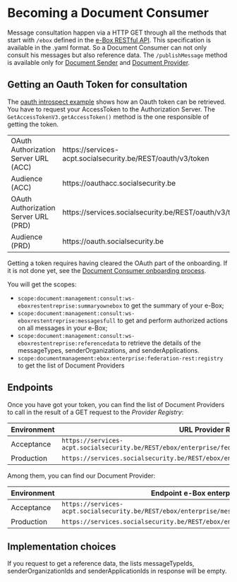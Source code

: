 # Becoming a Document Consumer

Message consultation happen via a HTTP GET through all the methods that start with ```/ebox``` defined in the [e-Box RESTful API](../openapi/ebox-rest_page.md).
This specification is available in the .yaml format.
So a Document Consumer can not only consult his messages but also reference data.
The ```/publishMessage``` method is available only for [Document Sender](../document_sender/document_sender.md) and [Document Provider](../document_provider/document_provider.md).

## Getting an Oauth Token for consultation
The [oauth introspect example](../examples/ouath-introspect) shows how an Oauth token can be retrieved.
You have to request your AccessToken to the Authorization Server.
The ``GetAccessTokenV3.getAccessToken()`` method is the one responsible of getting the token.

<table>
<tr><td>OAuth Authorization Server URL (ACC)</td><td>https://services-acpt.socialsecurity.be/REST/oauth/v3/token</td></tr>
<tr><td>Audience (ACC)</td><td>https://oauthacc.socialsecurity.be</td></tr>
<tr><td>OAuth Authorization Server URL (PRD)</td><td>https://services.socialsecurity.be/REST/oauth/v3/token</td></tr>
<tr><td>Audience (PRD)</td><td>https://oauth.socialsecurity.be</td></tr>
</table>

Getting a token requires having cleared the OAuth part of the onboarding. If it is not done yet, see the [Document Consumer onboarding process](onboarding_process.md).

You will get the scopes:
- ``scope:document:management:consult:ws-eboxrestentreprise:summaryownebox`` to get the summary of your e-Box;
- ``scope:document:management:consult:ws-eboxrestentreprise:messagesfull`` to get and perform authorized actions on all messages in your e-Box;  
- ``scope:document:management:consult:ws-eboxrestentreprise:referencedata`` to retrieve the details of the messageTypes, senderOrganizations, and senderApplications.
- ``scope:documentmanagement:ebox:enterprise:federation-rest:registry`` to get the list of Document Providers

## Endpoints
Once you have got your token, you can find the list of Document Providers to call in the result of a GET request to the *Provider Registry*:

| Environment| URL Provider Registry                                                                     |
|------------|------------------------------------------------------------------------------------------------|
| Acceptance | ``https://services-acpt.socialsecurity.be/REST/ebox/enterprise/federation/v1/messageProviders``|
| Production | ``https://services.socialsecurity.be/REST/ebox/enterprise/federation/v1/messageProviders``     |

Among them, you can find our Document Provider:

| Environment| Endpoint e-Box enterprise                                                           |
|------------|-------------------------------------------------------------------------------------|
| Acceptance | ``https://services-acpt.socialsecurity.be/REST/ebox/enterprise/messageRegistry/v2/``|
| Production | ``https://services.socialsecurity.be/REST/ebox/enterprise/messageRegistry/v2/``      |

## Implementation choices
If you request to get a reference data, the lists messageTypeIds, senderOrganizationIds and senderApplicationIds in response will be empty.